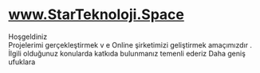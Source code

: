 # www.StarTeknoloji.Space 
Hoşgeldiniz       
Projelerimi gerçekleştirmek v  e Online  şirketimizi geliştirmek amaçımızdır  .
İlgili olduğunuz konularda katkıda bulunmanız temenli ederiz
Daha geniş ufuklara
  
